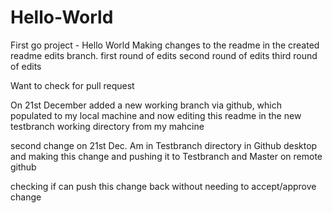 

# Hello-World
First go project - Hello World
Making changes to the readme in the created readme edits branch.
first round of edits
second round of edits
third round of edits


Want to check for pull request


On 21st December added a new working branch via github, which populated to my local machine and now editing this readme in the new testbranch working directory from my mahcine

second change on 21st Dec.  Am in Testbranch directory in Github desktop and making this change and pushing it to Testbranch and Master on remote github

checking if can push this change back without needing to accept/approve change
